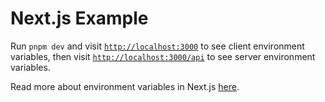 # Next.js Example

Run `pnpm dev` and visit [`http://localhost:3000`](http://localhost:3000) to
see client environment variables, then visit
[`http://localhost:3000/api`](http://localhost:3000/api) to see server
environment variables.

Read more about environment variables in Next.js
[here](https://nextjs.org/docs/basic-features/environment-variables).

